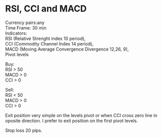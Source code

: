 # RSI, CCI and MACD

Currency pairs:any \
Time Frame: 30 min \
Indicators: \
RSI (Relative Strenght index 10 period), \
CCI (Commodity Channel Index 14 period), \
MACD (Moving Average Convergence Divergence 12,26, 9), \
Pivot levels

Buy: \
RSI > 50 \
MACD > 0 \
CCI > 0 

Sell: \
RSI < 50 \
MACD > 0 \
CCI > 0

Exit position very simple on the levels pivot or when CCI cross zero line in oposite direction. I prefer to exit position on the first pivot levels.

Stop loss 20 pips. 
